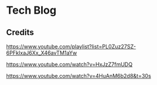 # Tech Blog

## Credits

https://www.youtube.com/playlist?list=PL0Zuz27SZ-6PFkIxaJ6Xx_X46avTM1aYw

https://www.youtube.com/watch?v=HxJzZ7fmUDQ

https://www.youtube.com/watch?v=4HuAnM6b2d8&t=30s